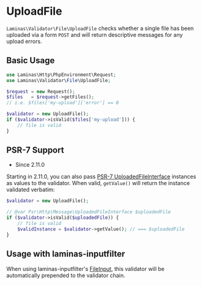 # UploadFile

`Laminas\Validator\File\UploadFile` checks whether a single file has been uploaded
via a form `POST` and will return descriptive messages for any upload errors.

## Basic Usage

```php
use Laminas\Http\PhpEnvironment\Request;
use Laminas\Validator\File\UploadFile;

$request = new Request();
$files   = $request->getFiles();
// i.e. $files['my-upload']['error'] == 0

$validator = new UploadFile();
if ($validator->isValid($files['my-upload'])) {
    // file is valid
}
```

## PSR-7 Support

- Since 2.11.0

Starting in 2.11.0, you can also pass [PSR-7 UploadedFileInterface](https://www.php-fig.org/psr/psr-7/#uploadedfileinterface)
instances as values to the validator. When valid, `getValue()` will return the
instance validated verbatim:

```php
$validator = new UploadFile();

// @var Psr\Http\Message\UploadedFileInterface $uploadedFile
if ($validator->isValid($uploadedFile)) {
    // file is valid
    $validInstance = $validator->getValue(); // === $uploadedFile
}
```

## Usage with laminas-inputfilter

When using laminas-inputfilter's [FileInput](https://docs.laminas.dev/laminas-inputfilter/file-input/),
this validator will be automatically prepended to the validator chain.
